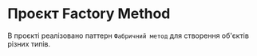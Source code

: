 # Проєкт Factory Method

В проєкті реалізовано паттерн `Фабричний метод` для створення об'єктів різних типів.